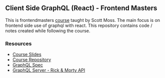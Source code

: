 ## Client Side GraphQL (React) - Frontend Masters

This is frontendmasters [course](https://frontendmasters.com/courses/client-graphql-react/) taught by Scott Moss. The main focus is on frontend side use of graphql with react. This repository contains code / notes created while following the course.

### Resources

- [Course Slides](https://static.frontendmasters.com/resources/2019-10-14-full-stack-graphql/client-graphql-react.pdf)
- [Course Repository](https://github.com/FrontendMasters/fullstack-graphql)
- [GraphQL Spec](http://spec.graphql.org/)
- [GraphQL Server - Rick & Morty API](https://rickandmortyapi.com/graphql)
